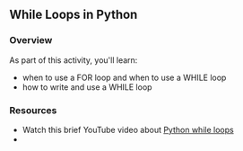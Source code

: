 ## While Loops in Python

### Overview

As part of this activity, you'll learn:
- when to use a FOR loop and when to use a WHILE loop
- how to write and use a WHILE loop

### Resources

- Watch this brief YouTube video about [Python while loops](https://youtu.be/rRTjPnVooxE?feature=shared)
- 
